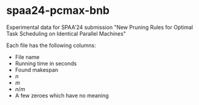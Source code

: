 # spaa24-pcmax-bnb
Experimental data for SPAA'24 submission "New Pruning Rules for Optimal Task Scheduling on Identical Parallel Machines"

Each file has the following columns:
* File name
* Running time in seconds
* Found makespan
* $n$
* $m$
* $n/m$
* A few zeroes which have no meaning
